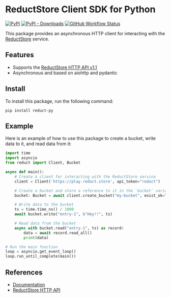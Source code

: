 # ReductStore Client SDK for Python

[![PyPI](https://img.shields.io/pypi/v/reduct-py)](https://pypi.org/project/reduct-py/)
[![PyPI - Downloads](https://img.shields.io/pypi/dm/reduct-py)](https://pypi.org/project/reduct-py/)
[![GitHub Workflow Status](https://img.shields.io/github/actions/workflow/status/reductstore/reduct-py/ci.yml?branch=main)](https://github.com/reductstore/reduct-py/actions)

This package provides an asynchronous HTTP client for interacting with the [ReductStore](https://www.reduct.store) service.

## Features

* Supports the [ReductStore HTTP API v1.1](https://docs.reduct.store/http-api)
* Asynchronous and based on aiohttp and pydantic

## Install

To install this package, run the following command:

```
pip install reduct-py
```

## Example

Here is an example of how to use this package to create a bucket, write data to it, and read data from it:

```python
import time
import asyncio
from reduct import Client, Bucket

async def main():
    # Create a client for interacting with the ReductStore service
    client = Client('https://play.reduct.store', api_token="reduct")

    # Create a bucket and store a reference to it in the `bucket` variable
    bucket: Bucket = await client.create_bucket("my-bucket", exist_ok=True)

    # Write data to the bucket
    ts = time.time_ns() / 1000
    await bucket.write("entry-1", b"Hey!!", ts)

    # Read data from the bucket
    async with bucket.read("entry-1", ts) as record:
        data = await record.read_all()
        print(data)

# Run the main function
loop = asyncio.get_event_loop()
loop.run_until_complete(main())
```

## References

* [Documentation](https://py.reduct.store/)
* [ReductStore HTTP API](https://docs.reduct.store/http-api)
